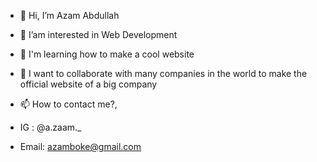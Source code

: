- 👋 Hi, I’m Azam Abdullah
- 👀 I’am interested in Web Development
- 🌱 I'm learning how to make a cool website
- 💞️ I want to collaborate with many companies in the world to make the official website of a big company
- 📫 How to contact me?,
- 
     IG : @a.zaam._
     
 -   Email: azamboke@gmail.com

<!---
azaam00/azaam00 is a ✨ special ✨ repository because its `README.md` (this file) appears on your GitHub profile.
You can click the Preview link to take a look at your changes.
--->

